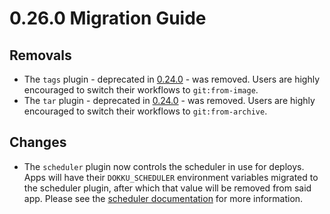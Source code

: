 # 0.26.0 Migration Guide

## Removals

- The `tags` plugin - deprecated in [0.24.0](/docs/appendices/0.24.0-migration-guide.md) - was removed. Users are highly encouraged to switch their workflows to `git:from-image`.
- The `tar` plugin - deprecated in [0.24.0](/docs/appendices/0.24.0-migration-guide.md) - was removed. Users are highly encouraged to switch their workflows to `git:from-archive`.

## Changes

- The `scheduler` plugin now controls the scheduler in use for deploys. Apps will have their `DOKKU_SCHEDULER` environment variables migrated to the scheduler plugin, after which that value will be removed from said app. Please see the [scheduler documentation](/docs/deployment/schedulers/scheduler-management.md) for more information.

